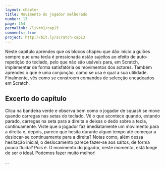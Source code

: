 ```yaml
---
layout: chapter
title: Movimento do jogador melhorado
number: 13
page: 154
permalink: /livro1/cap13
comments: true
project: http://bit.ly/scratch-cap13
---
```

Neste capítulo aprendes que os blocos chapéu que dão início a guiões sempre que uma tecla é pressionada estão sujeitos ao efeito de auto-repetição do teclado, pelo que não são usáveis para, em Scratch, implementar de forma satisfatória os movimentos dos actores. Também aprendes o que é uma conjunção, como se usa e qual a sua utilidade. Finalmente, vês como se constroem comandos de selecção encadeados em Scratch.

## Excerto do capítulo

Clica na bandeira verde e observa bem como o jogador de squash se move quando carregas nas setas do teclado. Vê o que acontece quando, estando parado, carregas na seta para a direita e deixas o dedo sobre a tecla, continuamente. Viste que o jogador faz imediatamente um movimento para a direita e, depois, parece que hesita durante algum tempo até começar a deslocar-se continuamente para a direita? Notas como, além dessa hesitação inicial, o deslocamento parece fazer-se aos saltos, de forma pouco fluida? Pois é. O movimento do jogador, neste momento, está longe de ser o ideal. Podemos fazer muito melhor!

…